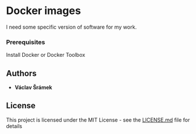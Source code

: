 # Docker images

I need some specific version of software for my work.


### Prerequisites

Install Docker or Docker Toolbox

## Authors

* **Václav Šrámek**

## License

This project is licensed under the MIT License - see the [LICENSE.md](LICENSE) file for details